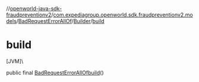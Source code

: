 //[openworld-java-sdk-fraudpreventionv2](../../../../index.md)/[com.expediagroup.openworld.sdk.fraudpreventionv2.models](../../index.md)/[BadRequestErrorAllOf](../index.md)/[Builder](index.md)/[build](build.md)

# build

[JVM]\

public final [BadRequestErrorAllOf](../index.md)[build](build.md)()
